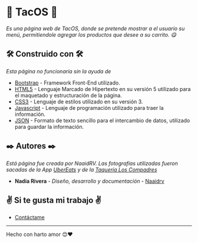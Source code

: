 # 🌮 TacOS 🌮
_Es una página web de TacOS, donde se pretende mostrar a el usuario su menú, permitiendole agregar los productos que desee a su carrito. 😋_
## 🛠️ Construido con 🛠️

_Esta página no funcionaría sin la ayuda de_

* [Bootstrap](https://getbootstrap.com/docs/5.0/getting-started/introduction/) - Framework Front-End utilizado.
* [HTML5](https://developer.mozilla.org/es/docs/orphaned/Web/Guide/HTML/HTML5) - Lenguaje Marcado de Hipertexto en su versión 5 utilizado para el maquetado y estructuración de la página.
* [CSS3](https://developer.mozilla.org/es/docs/Web/CSS) -  Lenguaje de estilos utilizado en su versión 3.
* [Javascript](https://developer.mozilla.org/es/docs/Web/JavaScript) - Lenguaje de programación utilizado para traer la información.
* [JSON](https://www.json.org/json-es.html) - Formato de texto sencillo para el intercambio de datos, utilizado para guardar la información.

## ✒️ Autores ✒️

_Está página fue creada por NaaidRV. Las fotografías utilizadas fueron sacadas de la App [UberEats](https://www.ubereats.com/mx/) y de la [Taquería Los Compadres](https://www.ubereats.com/mx/mexico-city/food-delivery/taquerias-los-compadres-echegaray/w8Pm12D4Rr2JFEDACHjc8g)_

* **Nadia Rivera** - *Diseño, desarrollo y documentación* - [Naaidrv](https://github.com/Naaidrv)

## ✌ Si te gusta mi trabajo ✌

* [Contáctame](https://t.me/NaaidRV)

---
Hecho con harto amor 😊❤️
